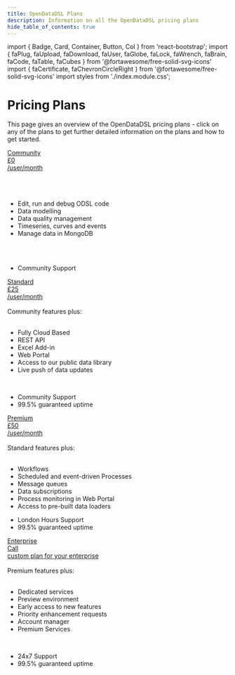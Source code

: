 ```yaml
---
title: OpenDataDSL Plans
description: Information on all the OpenDataDSL pricing plans
hide_table_of_contents: true
---
```

import { Badge, Card, Container, Button, Col } from 'react-bootstrap';
import { faPlug, faUpload, faDownload, faUser, faGlobe, faLock, faWrench, faBrain, faCode, faTable, faCubes } from '@fortawesome/free-solid-svg-icons'
import { faCertificate, faChevronCircleRight } from '@fortawesome/free-solid-svg-icons'
import styles from './index.module.css';

# Pricing Plans

This page gives an overview of the OpenDataDSL pricing plans - click on any of the plans to get further detailed information on the plans and how to get started.


<Container className={styles.datablock}>
    <Card className={styles.card}>
        <Card.Header className={styles.header}><a href="/plans/community"><span className={styles.name}>Community</span><br/><span className={styles.gbp}>£</span><span className={styles.price}>0</span><br/><span className={styles.info}>/user/month<br /><br /></span></a></Card.Header>
        <Card.Body className={styles.body}>
            <br />
            <br />
            <ul>
                <li>Edit, run and debug ODSL code</li>
                <li>Data modelling</li>
                <li>Data quality management</li>
                <li>Timeseries, curves and events</li>
                <li>Manage data in MongoDB</li>
            </ul>
            <br />
            <br />
            <ul>
                <li>Community Support</li>
            </ul> 
        </Card.Body>
    </Card>    
    <Card className={styles.card}>
        <Card.Header className={styles.header}><a href="/plans/standard"><span className={styles.name}>Standard</span><br/><span className={styles.gbp}>£</span><span className={styles.price}>25</span><br/><span className={styles.info}>/user/month<br /><br /></span></a></Card.Header>
        <Card.Body className={styles.body}>
            <span className={styles.bold}>Community features plus:</span>
            <br />
            <br />
            <ul>
                <li>Fully Cloud Based</li>
                <li>REST API</li>
                <li>Excel Add-in</li>
                <li>Web Portal</li>
                <li>Access to our public data library</li>
                <li>Live push of data updates</li>
            </ul>
            <br />
            <ul>
                <li>Community Support</li>
                <li>99.5% guaranteed uptime</li>
            </ul> 
        </Card.Body>
    </Card>
    <Card className={styles.card}>
        <Card.Header className={styles.header}><a href="/plans/premium"><span className={styles.name}>Premium</span><br/><span className={styles.gbp}>£</span><span className={styles.price}>50</span><br/><span className={styles.info}>/user/month<br /><br /></span></a></Card.Header>
        <Card.Body className={styles.body}>
            <span className={styles.bold}>Standard features plus:</span>
            <br />
            <br />
            <ul>
                <li>Workflows</li>
                <li>Scheduled and event-driven Processes</li>
                <li>Message queues</li>
                <li>Data subscriptions</li>
                <li>Process monitoring in Web Portal</li>
                <li>Access to pre-built data loaders</li>
            </ul>
            <ul>
                <li>London Hours Support</li>
                <li>99.5% guaranteed uptime</li>
            </ul> 
        </Card.Body>
    </Card>
    <Card className={styles.card}>
        <Card.Header className={styles.header}><a href="/plans/enterprise"><span className={styles.name}>Enterprise</span><br/><span className={styles.price}>Call</span><br/><span className={styles.info}>custom plan for your enterprise</span><br/></a><br/></Card.Header>
        <Card.Body className={styles.body}>
            <span className={styles.bold}>Premium features plus:</span>
            <br />
            <br />
            <ul>
                <li>Dedicated services</li>
                <li>Preview environment</li>
                <li>Early access to new features</li>
                <li>Priority enhancement requests</li>
                <li>Account manager</li>
                <li>Premium Services</li>
            </ul>
            <br />
            <ul>
                <li>24x7 Support</li>
                <li>99.5% guaranteed uptime</li>
            </ul> 
        </Card.Body>
    </Card>
</Container>

